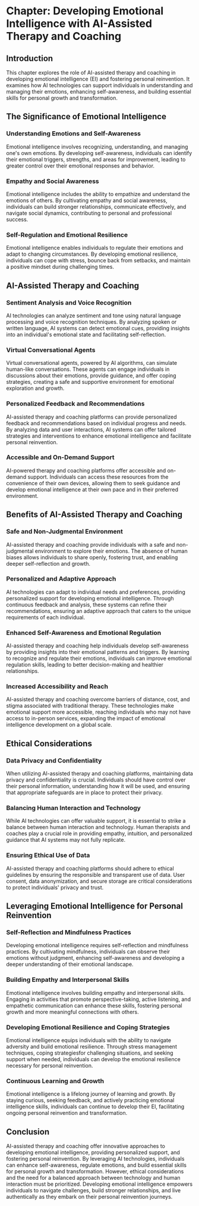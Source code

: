 **Chapter: Developing Emotional Intelligence with AI-Assisted Therapy and Coaching**
====================================================================================

Introduction
------------

This chapter explores the role of AI-assisted therapy and coaching in developing emotional intelligence (EI) and fostering personal reinvention. It examines how AI technologies can support individuals in understanding and managing their emotions, enhancing self-awareness, and building essential skills for personal growth and transformation.

The Significance of Emotional Intelligence
------------------------------------------

### Understanding Emotions and Self-Awareness

Emotional intelligence involves recognizing, understanding, and managing one's own emotions. By developing self-awareness, individuals can identify their emotional triggers, strengths, and areas for improvement, leading to greater control over their emotional responses and behavior.

### Empathy and Social Awareness

Emotional intelligence includes the ability to empathize and understand the emotions of others. By cultivating empathy and social awareness, individuals can build stronger relationships, communicate effectively, and navigate social dynamics, contributing to personal and professional success.

### Self-Regulation and Emotional Resilience

Emotional intelligence enables individuals to regulate their emotions and adapt to changing circumstances. By developing emotional resilience, individuals can cope with stress, bounce back from setbacks, and maintain a positive mindset during challenging times.

AI-Assisted Therapy and Coaching
--------------------------------

### Sentiment Analysis and Voice Recognition

AI technologies can analyze sentiment and tone using natural language processing and voice recognition techniques. By analyzing spoken or written language, AI systems can detect emotional cues, providing insights into an individual's emotional state and facilitating self-reflection.

### Virtual Conversational Agents

Virtual conversational agents, powered by AI algorithms, can simulate human-like conversations. These agents can engage individuals in discussions about their emotions, provide guidance, and offer coping strategies, creating a safe and supportive environment for emotional exploration and growth.

### Personalized Feedback and Recommendations

AI-assisted therapy and coaching platforms can provide personalized feedback and recommendations based on individual progress and needs. By analyzing data and user interactions, AI systems can offer tailored strategies and interventions to enhance emotional intelligence and facilitate personal reinvention.

### Accessible and On-Demand Support

AI-powered therapy and coaching platforms offer accessible and on-demand support. Individuals can access these resources from the convenience of their own devices, allowing them to seek guidance and develop emotional intelligence at their own pace and in their preferred environment.

Benefits of AI-Assisted Therapy and Coaching
--------------------------------------------

### Safe and Non-Judgmental Environment

AI-assisted therapy and coaching provide individuals with a safe and non-judgmental environment to explore their emotions. The absence of human biases allows individuals to share openly, fostering trust, and enabling deeper self-reflection and growth.

### Personalized and Adaptive Approach

AI technologies can adapt to individual needs and preferences, providing personalized support for developing emotional intelligence. Through continuous feedback and analysis, these systems can refine their recommendations, ensuring an adaptive approach that caters to the unique requirements of each individual.

### Enhanced Self-Awareness and Emotional Regulation

AI-assisted therapy and coaching help individuals develop self-awareness by providing insights into their emotional patterns and triggers. By learning to recognize and regulate their emotions, individuals can improve emotional regulation skills, leading to better decision-making and healthier relationships.

### Increased Accessibility and Reach

AI-assisted therapy and coaching overcome barriers of distance, cost, and stigma associated with traditional therapy. These technologies make emotional support more accessible, reaching individuals who may not have access to in-person services, expanding the impact of emotional intelligence development on a global scale.

Ethical Considerations
----------------------

### Data Privacy and Confidentiality

When utilizing AI-assisted therapy and coaching platforms, maintaining data privacy and confidentiality is crucial. Individuals should have control over their personal information, understanding how it will be used, and ensuring that appropriate safeguards are in place to protect their privacy.

### Balancing Human Interaction and Technology

While AI technologies can offer valuable support, it is essential to strike a balance between human interaction and technology. Human therapists and coaches play a crucial role in providing empathy, intuition, and personalized guidance that AI systems may not fully replicate.

### Ensuring Ethical Use of Data

AI-assisted therapy and coaching platforms should adhere to ethical guidelines by ensuring the responsible and transparent use of data. User consent, data anonymization, and secure storage are critical considerations to protect individuals' privacy and trust.

Leveraging Emotional Intelligence for Personal Reinvention
----------------------------------------------------------

### Self-Reflection and Mindfulness Practices

Developing emotional intelligence requires self-reflection and mindfulness practices. By cultivating mindfulness, individuals can observe their emotions without judgment, enhancing self-awareness and developing a deeper understanding of their emotional landscape.

### Building Empathy and Interpersonal Skills

Emotional intelligence involves building empathy and interpersonal skills. Engaging in activities that promote perspective-taking, active listening, and empathetic communication can enhance these skills, fostering personal growth and more meaningful connections with others.

### Developing Emotional Resilience and Coping Strategies

Emotional intelligence equips individuals with the ability to navigate adversity and build emotional resilience. Through stress management techniques, coping strategiesfor challenging situations, and seeking support when needed, individuals can develop the emotional resilience necessary for personal reinvention.

### Continuous Learning and Growth

Emotional intelligence is a lifelong journey of learning and growth. By staying curious, seeking feedback, and actively practicing emotional intelligence skills, individuals can continue to develop their EI, facilitating ongoing personal reinvention and transformation.

Conclusion
----------

AI-assisted therapy and coaching offer innovative approaches to developing emotional intelligence, providing personalized support, and fostering personal reinvention. By leveraging AI technologies, individuals can enhance self-awareness, regulate emotions, and build essential skills for personal growth and transformation. However, ethical considerations and the need for a balanced approach between technology and human interaction must be prioritized. Developing emotional intelligence empowers individuals to navigate challenges, build stronger relationships, and live authentically as they embark on their personal reinvention journeys.
